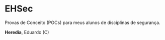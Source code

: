 # EHSec

Provas de Conceito (POCs) para meus
alunos de disciplinas de segurança.

**Heredia**, Eduardo (C) 
